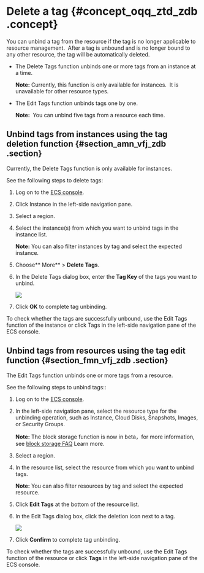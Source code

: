 # Delete a tag {#concept_oqq_ztd_zdb .concept}

You can unbind a tag from the resource if the tag is no longer applicable to resource management.  After a tag is unbound and is no longer bound to any other resource, the tag will be automatically deleted.

-   The Delete Tags function unbinds one or more tags from an instance at a time.

    **Note:** Currently, this function is only available for instances.  It is unavailable for other resource types.

-   The Edit Tags function unbinds tags one by one.

    **Note:**  You can unbind five tags from a resource each time.


## Unbind tags from instances using the tag deletion function {#section_amn_vfj_zdb .section}

Currently, the Delete Tags function is only available for instances.

See the following steps to delete tags:

1.  Log on to the [ECS console](https://ecs.console.aliyun.com/?spm=a2c4g.11186623.2.9.FNEORG#/home).
2.  Click Instance in the left-side navigation pane.
3.  Select a region.
4.  Select the instance\(s\) from which you want to unbind tags in the instance list.

    **Note:** You can also filter instances by tag and select the expected instance.

5.  Choose** More** \> **Delete Tags**.
6.  In the Delete Tags dialog box, enter the **Tag Key** of the tags you want to unbind.

    ![](http://static-aliyun-doc.oss-cn-hangzhou.aliyuncs.com/assets/img/9743/4810_en-US.png)

7.  Click **OK** to complete tag unbinding.

To check whether the tags are successfully unbound, use the Edit Tags function of the instance or click Tags in the left-side navigation pane of the ECS console.

## Unbind tags from resources using the tag edit function {#section_fmn_vfj_zdb .section}

The Edit Tags function unbinds one or more tags from a resource.

See the following steps to unbind tags::

1.  Log on to the [ECS console](https://ecs.console.aliyun.com/?spm=a2c4g.11186623.2.9.FNEORG#/home).
2.  In the left-side navigation pane, select the resource type for the unbinding operation, such as Instance, Cloud Disks, Snapshots, Images, or Security Groups.

    **Note:** The block storage function is now in beta，for more information, see [block storage FAQ](https://help.aliyun.com/knowledge_detail/53820.html) Learn more.

3.  Select a region.
4.  In the resource list, select the resource from which you want to unbind tags.

    **Note:** You can also filter resources by tag and select the expected resource.

5.  Click **Edit Tags** at the bottom of the resource list.
6.  In the Edit Tags dialog box, click the deletion icon next to a tag.

    ![](http://static-aliyun-doc.oss-cn-hangzhou.aliyuncs.com/assets/img/9743/4824_en-US.png)

7.  Click **Confirm** to complete tag unbinding.

To check whether the tags are successfully unbound, use the Edit Tags function of the resource or click **Tags** in the left-side navigation pane of the ECS console.

